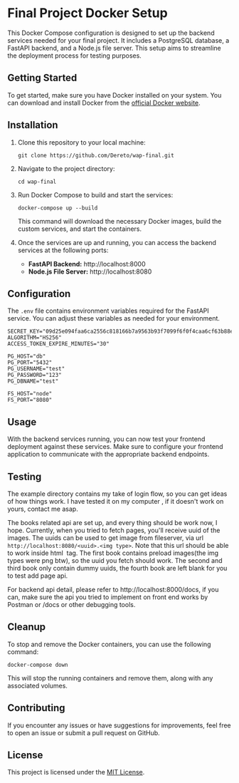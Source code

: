 # Final Project Docker Setup

This Docker Compose configuration is designed to set up the backend services needed for your final project. It includes a PostgreSQL database, a FastAPI backend, and a Node.js file server. This setup aims to streamline the deployment process for testing purposes.

## Getting Started

To get started, make sure you have Docker installed on your system. You can download and install Docker from the [official Docker website](https://www.docker.com/get-started).

## Installation

1. Clone this repository to your local machine:

   ```
   git clone https://github.com/Dereto/wap-final.git
   ```

2. Navigate to the project directory:

   ```
   cd wap-final
   ```

3. Run Docker Compose to build and start the services:

   ```
   docker-compose up --build
   ```

   This command will download the necessary Docker images, build the custom services, and start the containers.

4. Once the services are up and running, you can access the backend services at the following ports:

   - **FastAPI Backend:** http://localhost:8000
   - **Node.js File Server:** http://localhost:8080

## Configuration

The `.env` file contains environment variables required for the FastAPI service. You can adjust these variables as needed for your environment.
```
SECRET_KEY="09d25e094faa6ca2556c818166b7a9563b93f7099f6f0f4caa6cf63b88e8d3e7"
ALGORITHM="HS256"
ACCESS_TOKEN_EXPIRE_MINUTES="30"

PG_HOST="db"
PG_PORT="5432"
PG_USERNAME="test"
PG_PASSWORD="123"
PG_DBNAME="test"

FS_HOST="node"
FS_PORT="8080"
```

## Usage

With the backend services running, you can now test your frontend deployment against these services. Make sure to configure your frontend application to communicate with the appropriate backend endpoints.

## Testing

The example directory contains my take of login flow, so you can get ideas of how things work. I have tested it on my computer
, if it doesn't work on yours, contact me asap.

The books related api are set up, and every thing should be work now, I hope. Currently, when you tried to fetch pages, you'll receive uuid of the images.
The uuids can be used to get image from fileserver, via url `http://localhost:8080/<uuid>.<img type>`. Note that this url should be able to work inside html <img> tag.
The first book contains preload images(the img types were png btw), so the uuid you fetch should work. The second and third book only contain dummy uuids,
the fourth book are left blank for you to test add page api.

For backend api detail, please refer to http://localhost:8000/docs, if you can, make sure the api you tried to implement on front end works by Postman or /docs or other debugging tools.

## Cleanup

To stop and remove the Docker containers, you can use the following command:

```
docker-compose down
```

This will stop the running containers and remove them, along with any associated volumes.

## Contributing

If you encounter any issues or have suggestions for improvements, feel free to open an issue or submit a pull request on GitHub.

## License

This project is licensed under the [MIT License](LICENSE).